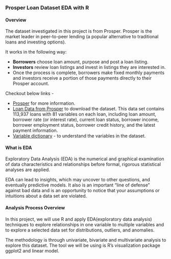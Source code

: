 ### Prosper Loan Dataset EDA with R

#### Overview
The dataset investigated in this project is from Prosper. Prosper is the market leader in peer-to-peer lending (a popular alternative to traditional loans and investing options).

It works in the following way:

- **Borrowers** choose loan amount, purpose and post a loan listing.
- **Investors** review loan listings and invest in listings they are interested in.
- Once the process is complete, borrowers make fixed monthly payments and investors receive a portion of those payments directly to their Prosper account.

Checkout below links -
- [Prosper](https://www.prosper.com/) for more information.
- [Loan Data from Prosper](https://www.google.com/url?q=https://s3.amazonaws.com/udacity-hosted-downloads/ud651/prosperLoanData.csv&sa=D&ust=1504371010050000&usg=AFQjCNEsCvQx-v_6k6uYlb-G4YwLoCfCUw) to download the dataset.
This data set contains 113,937 loans with 81 variables on each loan, including loan amount, borrower rate (or interest rate), current loan status, borrower income, borrower employment status, borrower credit history, and the latest payment information.
- [Variable dictionary](https://www.google.com/url?q=https://docs.google.com/spreadsheets/d/1gDyi_L4UvIrLTEC6Wri5nbaMmkGmLQBk-Yx3z0XDEtI/edit?usp%3Dsharing&sa=D&ust=1504371010051000&usg=AFQjCNH_S5e0iMeJhU9tTl4VcpbgLnbRRA) - to understand the variables in the dataset.



#### What is EDA
Exploratory Data Analysis (EDA) is the numerical and graphical examination of data characteristics and relationships before formal, rigorous statistical analyses are applied.

EDA can lead to insights, which may uncover to other questions, and eventually predictive models. It also is an important “line of defense” against bad data and is an opportunity to notice that your assumptions or intuitions about a data set are violated.

#### Analysis Process Overview
In this project, we will use R and apply EDA(exploratory data analysis) techniques to explore relationships in one variable to multiple variables and to explore a selected data set for distributions, outliers, and anomalies.

The methodology is through univariate, bivariate and multivariate analysis to explore this dataset. The tool we will be using is R’s visualization package ggplot2 and linear model.